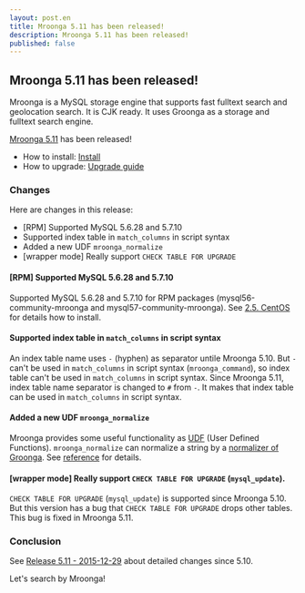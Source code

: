 ```yaml
---
layout: post.en
title: Mroonga 5.11 has been released!
description: Mroonga 5.11 has been released!
published: false
---
```


## Mroonga 5.11 has been released!

Mroonga is a MySQL storage engine that supports fast fulltext search and geolocation search. It is CJK ready. It uses Groonga as a storage and fulltext search engine.

[Mroonga 5.11](/docs/news.html#release-5.11) has been released!

* How to install: [Install](/docs/install.html)
* How to upgrade: [Upgrade guide](/docs/upgrade.html)

### Changes

Here are changes in this release:

  * [RPM] Supported MySQL 5.6.28 and 5.7.10
  * Supported index table in `match_columns` in script syntax
  * Added a new UDF `mroonga_normalize`
  * [wrapper mode] Really support `CHECK TABLE FOR UPGRADE`

#### [RPM] Supported MySQL 5.6.28 and 5.7.10

Supported MySQL 5.6.28 and 5.7.10 for RPM packages (mysql56-community-mroonga and mysql57-community-mroonga). See [2.5. CentOS](/docs/install/centos.html) for details how to install.

#### Supported index table in `match_columns` in script syntax

An index table name uses `-` (hyphen) as separator untile Mroonga 5.10. But `-` can't be used in `match_columns` in script syntax (`mroonga_command`), so index table can't be used in `match_columns` in script syntax. Since Mroonga 5.11, index table name separator is changed to `#` from `-`. It makes that index table can be used in `match_columns` in script syntax.

#### Added a new UDF `mroonga_normalize`

Mroonga provides some useful functionality as [UDF](/docs/reference/udf.html) (User Defined Functions). `mroonga_normalize` can normalize a string by a [normalizer of Groonga](http://groonga.org/docs/reference/normalizers.html). See [reference](/docs/reference/udf/mroonga_normalize) for details.

#### [wrapper mode] Really support `CHECK TABLE FOR UPGRADE` (`mysql_update`).

`CHECK TABLE FOR UPGRADE` (`mysql_update`) is supported since Mroonga 5.10. But this version has a bug that `CHECK TABLE FOR UPGRADE` drops other tables. This bug is fixed in Mroonga 5.11.

### Conclusion

See [Release 5.11 - 2015-12-29](/docs/news.html#release-5.11) about detailed changes since 5.10.

Let's search by Mroonga!
